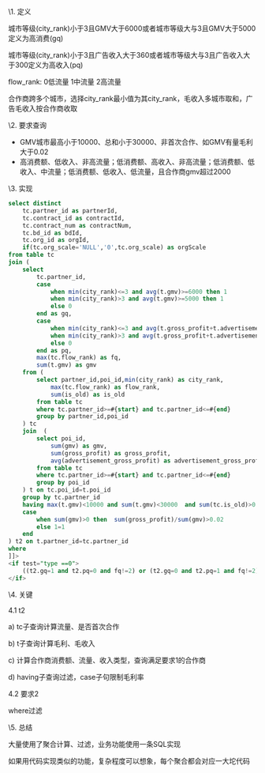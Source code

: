 \1. 定义

城市等级(city_rank)小于3且GMV大于6000或者城市等级大与3且GMV大于5000定义为高消费(gq)

城市等级(city_rank)小于3且广告收入大于360或者城市等级大与3且广告收入大于300定义为高收入(pq)

flow_rank: 0低流量 1中流量 2高流量

合作商跨多个城市，选择city_rank最小值为其city_rank，毛收入多城市取和，广告毛收入按合作商收取

\2. 要求查询

- GMV城市最高小于10000、总和小于30000、非首次合作、如GMV有量毛利大于0.02
- 高消费额、低收入、非高流量；低消费额、高收入、非高流量；低消费额、低收入、中流量；低消费额、低收入、低流量，且合作商gmv超过2000

\3. 实现

```sql
select distinct
    tc.partner_id as partnerId,
    tc.contract_id as contractId,
    tc.contract_num as contractNum,
    tc.bd_id as bdId,
    tc.org_id as orgId,
    if(tc.org_scale='NULL','0',tc.org_scale) as orgScale
from table tc
join (
    select
        tc.partner_id,
        case
            when min(city_rank)<=3 and avg(t.gmv)>=6000 then 1
            when min(city_rank)>3 and avg(t.gmv)>=5000 then 1
            else 0
        end as gq,
        case
            when min(city_rank)<=3 and avg(t.gross_profit+t.advertisement_gross_profit)>=360 then 1
            when min(city_rank)>3 and avg(t.gross_profit+t.advertisement_gross_profit)>=300 then 1
            else 0
        end as pq,
        max(tc.flow_rank) as fq,
        sum(t.gmv) as gmv
    from (
        select partner_id,poi_id,min(city_rank) as city_rank,
            max(tc.flow_rank) as flow_rank,
            sum(is_old) as is_old
        from table tc
        where tc.partner_id>=#{start} and tc.partner_id<=#{end}
        group by partner_id,poi_id
    ) tc
    join  (
        select poi_id,
            sum(gmv) as gmv,
            sum(gross_profit) as gross_profit,
            avg(advertisement_gross_profit) as advertisement_gross_profit
        from table tc
        where tc.partner_id>=#{start} and tc.partner_id<=#{end}
        group by poi_id
    ) t on tc.poi_id=t.poi_id
    group by tc.partner_id
    having max(t.gmv)<10000 and sum(t.gmv)<30000  and sum(tc.is_old)>0 and
    case
        when sum(gmv)>0 then  sum(gross_profit)/sum(gmv)>0.02
        else 1=1
    end
) t2 on t.partner_id=tc.partner_id
where
]]>
<if test="type ==0">
    ((t2.gq=1 and t2.pq=0 and fq!=2) or (t2.gq=0 and t2.pq=1 and fq!=2) or (t2.gq=0 and t2.pq=0 and fq=1) or (t2.gq=0 and t2.pq=0 and fq=0 and t2.gmv>2000))
</if>
```

\4. 关键

4.1 t2

a) tc子查询计算流量、是否首次合作

b) t子查询计算毛利、毛收入

c) 计算合作商消费额、流量、收入类型，查询满足要求1的合作商

d) having子查询过滤，case子句限制毛利率

4.2 要求2

where过滤

\5. 总结

大量使用了聚合计算、过滤，业务功能使用一条SQL实现

如果用代码实现类似的功能，复杂程度可以想象，每个聚合都会对应一大坨代码